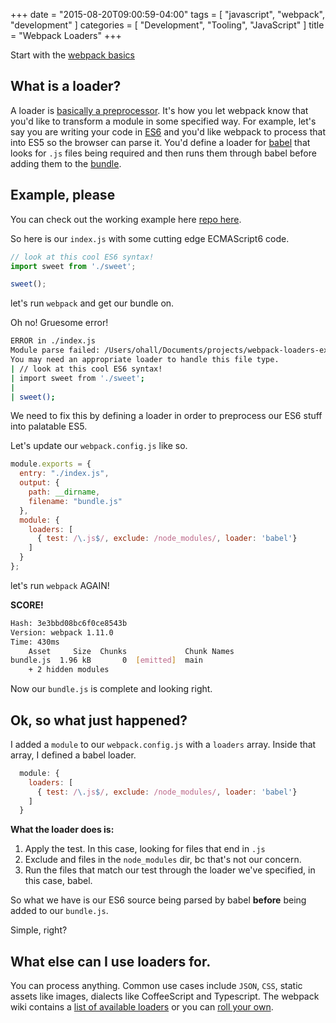 +++
date = "2015-08-20T09:00:59-04:00"
tags = [
    "javascript",
    "webpack",
    "development"
]
categories = [
    "Development",
    "Tooling",
    "JavaScript" 
]
title = "Webpack Loaders"
+++

Start with the <a href="/post/webpack">webpack basics<a>

## What is a loader?

A loader is [basically a preprocessor](http://webpack.github.io/docs/loaders.html). It's how you let webpack know that you'd like to transform a module in some specified way. For example, let's say you are writing your code in [ES6](https://hacks.mozilla.org/category/es6-in-depth/) and you'd like webpack to process that into ES5 so the browser can parse it.  You'd define a loader for [babel](https://babeljs.io/) that looks for `.js` files being required and then runs them through babel before adding them to the [bundle](https://github.com/webpack/webpack/tree/master/examples/commonjs#jsoutputjs).

## Example, please
You can check out the working example here [repo here](https://github.com/ohall/webpack-loaders-example).

So here is our `index.js` with some cutting edge ECMAScript6 code.

```js
// look at this cool ES6 syntax!
import sweet from './sweet';

sweet();
```

let's run `webpack` and get our bundle on.

Oh no! Gruesome error!

```sh
ERROR in ./index.js
Module parse failed: /Users/ohall/Documents/projects/webpack-loaders-example/index.js Line 2: Unexpected reserved word
You may need an appropriate loader to handle this file type.
| // look at this cool ES6 syntax!
| import sweet from './sweet';
| 
| sweet();
```

We need to fix this by defining a loader in order to preprocess our ES6 stuff into palatable ES5.

Let's update our `webpack.config.js` like so.

```js
module.exports = {
  entry: "./index.js",
  output: {
    path: __dirname,
    filename: "bundle.js"
  },
  module: {
    loaders: [
      { test: /\.js$/, exclude: /node_modules/, loader: 'babel'}
    ]
  }
};
```


let's run `webpack` AGAIN!

__SCORE!__

```sh
Hash: 3e3bbd08bc6f0ce8543b
Version: webpack 1.11.0
Time: 430ms
    Asset     Size  Chunks             Chunk Names
bundle.js  1.96 kB       0  [emitted]  main
    + 2 hidden modules
```

Now our `bundle.js` is complete and looking right.

## Ok, so what just happened?

I added a `module` to our `webpack.config.js` with a `loaders` array.  Inside that array, I defined a babel loader.

```js
  module: {
    loaders: [
      { test: /\.js$/, exclude: /node_modules/, loader: 'babel'}
    ]
  }
```

__What the loader does is:__

1. Apply the test.  In this case, looking for files that end in `.js`
2. Exclude and files in the `node_modules` dir, bc that's not our concern.
3. Run the files that match our test through the loader we've specified, in this case, babel.

So what we have is our ES6 source being parsed by babel __before__ being added to our `bundle.js`.

Simple, right?

## What else can I use loaders for.

You can process anything.  Common use cases include `JSON`, `CSS`, static assets like images, dialects like CoffeeScript and Typescript.  The webpack wiki contains a [list of available loaders](https://github.com/webpack/docs/wiki/list-of-loaders) or you can [roll your own](http://webpack.github.io/docs/loaders.html#writing-a-loader).


